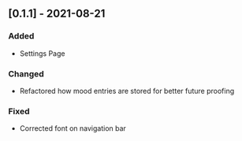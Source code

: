 ## [0.1.1] - 2021-08-21
### Added
- Settings Page

### Changed
- Refactored how mood entries are stored for better future proofing

### Fixed
- Corrected font on navigation bar
